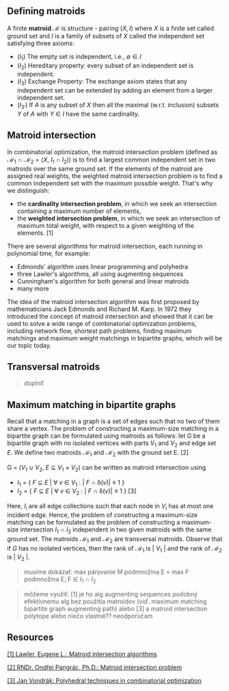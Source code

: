 ## Defining matroids ##
A finite **matroid $\mathcal{M}$** is structure - pairing $(X, I)$ where $X$ is a finite set called ground set and $I$ is a family of subsets of $X$ called the independent set satisfying three axioms:
- $(I_{1})$ The empty set is independent, i.e., $\emptyset \in I$
- $(I_{2})$ Hereditary property: every subset of an independent set is independent.
- $(I_{3})$ Exchange Property: The exchange axiom states that any independent set can be extended by adding an element from a larger independent set.
- $(I_{3'})$ If $A$ is any subset of $X$ then all the maximal (w.r.t. inclusion) subsets $Y$ of $A$ with $Y$ ∈ $I$ have the same cardinality.

## Matroid intersection ##
In combinatorial optimization, the matroid intersection problem (defined as $\mathcal{M_1}$ ∩ $\mathcal{M_2}$ = ($X$, $I_1$ ∩ $I_2$)) is to find a largest common independent set in two matroids over the same ground set. If the elements of the matroid are assigned real weights, the weighted matroid intersection problem is to find a common independent set with the maximum possible weight. 
That's why we distinguish:
- the **cardinality intersection problem**, in which we seek an intersection containing a maximum number of elements,
- the **weighted intersection problem**, in which we seek an intersection of maximum total weight, with respect to a given weighting of the elements. [1]

There are several algorithms for matroid intersection, each running in polynomial time, for example:
- Edmonds' algorithm uses linear programming and polyhedra
- three Lawler's algorithms, all using augmenting sequences
- Cunningham's algorithm for both general and linear matroids
- many more

The idea of the matroid intersection algorithm was first proposed by mathematicians Jack Edmonds and Richard M. Karp. In 1972 they introduced the concept of matroid intersection and showed that it can be used to solve a wide range of combinatorial optimization problems, 
including network flow, shortest path problems, finding maximum matchings and maximum weight matchings in bipartite graphs, which will be our topic today.


## Transversal matroids ##
> doplniť

## Maximum matching in bipartite graphs ##
Recall that a matching in a graph is a set of edges such that no two of them share a vertex. 
The problem of constructing a maximum-size matching in a bipartite graph can be formulated using matroids as follows: 
let $G$ be a bipartite graph with no isolated vertices with parts $V_1$ and $V_2$ and edge set $E$. We define two matroids $\mathcal{M_1}$ and $\mathcal{M_2}$ with
the ground set E. [2]

G = ($V_1$ ∪ $V_2$, $E$ ⊆ $V_1$ × $V_2$) can be written as matroid intersection using
- $I_1$ = { $F$ ⊆ $E$ | ∀ $v$ ∈ $V_1$ : | $F$ ∩ δ($v$)| ≤ 1 }
- $I_2$ = { $F$ ⊆ $E$ | ∀ $v$ ∈ $V_2$ : | $F$ ∩ δ($v$)| ≤ 1 } [3]

Here, $I_i$ are all edge collections such that each node in $V_i$ has at most one incident edge. 
Hence, the problem of constructing a maximum-size matching can be formulated as the problem of constructing a maximum-size intersection $I_1$ ∩ $I_2$ independent in two given matroids with the same ground set.
The matroids $\mathcal{M_1}$ and $\mathcal{M_2}$ are transversal matroids. Observe that if $G$ has no isolated vertices, then the rank of $\mathcal{M_1}$ is | $V_1$ | and the rank of $\mathcal{M_2}$ is | $V_2$ |.

> musíme dokázať: max párovanie M podmnožina E = max F podmnožina E; F ∈ $I_1$ ∩ $I_2$ 

> môžeme využiť: [1] je ho alg augmenting sequences podobný efektívnemu alg bez použitia matroidov (viď. maximum matching bipartite graph augmenting path) alebo [3] a matroid intersection polytope alebo niečo vlastné?? neodporúčam


## Resources ##
[[1] Lawler, Eugene L.: Matroid intersection algorithms](https://link.springer.com/article/10.1007/BF01681329)

[[2] RNDr. Ondřej Pangrác, Ph.D.: Matroid intersection problem](https://iuuk.mff.cuni.cz/~pangrac/vyuka/matroids/matroid-ch3.pdf)

[[3] Jan Vondrák: Polyhedral techniques in combinatorial optimization](https://theory.stanford.edu/~jvondrak/CS369P/lec10.pdf)
<!--- Vondrák completed a bachelor's degree in Physics (1995) and a M.S. (1999) and Ph.D. (2007) in Computer Science at Charles University under advisor Martin Loebl. -->
